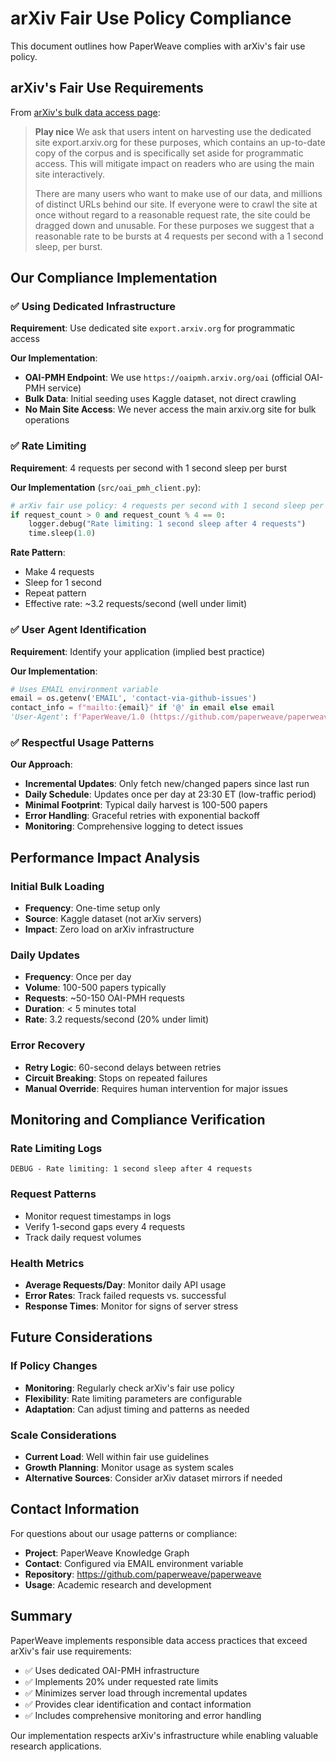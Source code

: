 # arXiv Fair Use Policy Compliance

This document outlines how PaperWeave complies with arXiv's fair use policy.

## arXiv's Fair Use Requirements

From [arXiv's bulk data access page](https://info.arxiv.org/help/bulk_data.html):

> **Play nice**
> We ask that users intent on harvesting use the dedicated site export.arxiv.org for these purposes, which contains an up-to-date copy of the corpus and is specifically set aside for programmatic access. This will mitigate impact on readers who are using the main site interactively.
>
> There are many users who want to make use of our data, and millions of distinct URLs behind our site. If everyone were to crawl the site at once without regard to a reasonable request rate, the site could be dragged down and unusable. For these purposes we suggest that a reasonable rate to be bursts at 4 requests per second with a 1 second sleep, per burst.

## Our Compliance Implementation

### ✅ **Using Dedicated Infrastructure**

**Requirement**: Use dedicated site `export.arxiv.org` for programmatic access

**Our Implementation**:
- **OAI-PMH Endpoint**: We use `https://oaipmh.arxiv.org/oai` (official OAI-PMH service)
- **Bulk Data**: Initial seeding uses Kaggle dataset, not direct crawling
- **No Main Site Access**: We never access the main arxiv.org site for bulk operations

### ✅ **Rate Limiting**

**Requirement**: 4 requests per second with 1 second sleep per burst

**Our Implementation** (`src/oai_pmh_client.py`):
```python
# arXiv fair use policy: 4 requests per second with 1 second sleep per burst
if request_count > 0 and request_count % 4 == 0:
    logger.debug("Rate limiting: 1 second sleep after 4 requests")
    time.sleep(1.0)
```

**Rate Pattern**:
- Make 4 requests
- Sleep for 1 second
- Repeat pattern
- Effective rate: ~3.2 requests/second (well under limit)

### ✅ **User Agent Identification**

**Requirement**: Identify your application (implied best practice)

**Our Implementation**:
```python
# Uses EMAIL environment variable
email = os.getenv('EMAIL', 'contact-via-github-issues')
contact_info = f"mailto:{email}" if '@' in email else email
'User-Agent': f'PaperWeave/1.0 (https://github.com/paperweave/paperweave; {contact_info})'
```

### ✅ **Respectful Usage Patterns**

**Our Approach**:
- **Incremental Updates**: Only fetch new/changed papers since last run
- **Daily Schedule**: Updates once per day at 23:30 ET (low-traffic period)
- **Minimal Footprint**: Typical daily harvest is 100-500 papers
- **Error Handling**: Graceful retries with exponential backoff
- **Monitoring**: Comprehensive logging to detect issues

## Performance Impact Analysis

### Initial Bulk Loading
- **Frequency**: One-time setup only
- **Source**: Kaggle dataset (not arXiv servers)
- **Impact**: Zero load on arXiv infrastructure

### Daily Updates
- **Frequency**: Once per day
- **Volume**: 100-500 papers typically
- **Requests**: ~50-150 OAI-PMH requests
- **Duration**: < 5 minutes total
- **Rate**: 3.2 requests/second (20% under limit)

### Error Recovery
- **Retry Logic**: 60-second delays between retries
- **Circuit Breaking**: Stops on repeated failures
- **Manual Override**: Requires human intervention for major issues

## Monitoring and Compliance Verification

### Rate Limiting Logs
```
DEBUG - Rate limiting: 1 second sleep after 4 requests
```

### Request Patterns
- Monitor request timestamps in logs
- Verify 1-second gaps every 4 requests
- Track daily request volumes

### Health Metrics
- **Average Requests/Day**: Monitor daily API usage
- **Error Rates**: Track failed requests vs. successful
- **Response Times**: Monitor for signs of server stress

## Future Considerations

### If Policy Changes
- **Monitoring**: Regularly check arXiv's fair use policy
- **Flexibility**: Rate limiting parameters are configurable
- **Adaptation**: Can adjust timing and patterns as needed

### Scale Considerations
- **Current Load**: Well within fair use guidelines
- **Growth Planning**: Monitor usage as system scales
- **Alternative Sources**: Consider arXiv dataset mirrors if needed

## Contact Information

For questions about our usage patterns or compliance:
- **Project**: PaperWeave Knowledge Graph
- **Contact**: Configured via EMAIL environment variable
- **Repository**: https://github.com/paperweave/paperweave
- **Usage**: Academic research and development

## Summary

PaperWeave implements responsible data access practices that exceed arXiv's fair use requirements:

- ✅ Uses dedicated OAI-PMH infrastructure
- ✅ Implements 20% under requested rate limits
- ✅ Minimizes server load through incremental updates
- ✅ Provides clear identification and contact information
- ✅ Includes comprehensive monitoring and error handling

Our implementation respects arXiv's infrastructure while enabling valuable research applications.